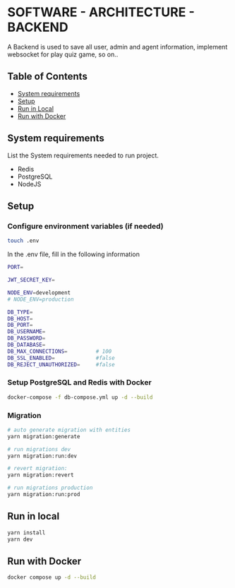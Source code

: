 # SOFTWARE - ARCHITECTURE - BACKEND

A Backend is used to save all user, admin and agent information, implement websocket for play quiz game, so on..
## Table of Contents
- [System requirements](#system-requirements)
- [Setup](#setup)
- [Run in Local](#run-in-local)
- [Run with Docker](#run-with-docker)
<!-- - [User manual](#user-manual) -->
## System requirements
List the System requirements needed to run project.
- Redis
- PostgreSQL
- NodeJS

## Setup

###  Configure environment variables (if needed)

``` bash
touch .env
```
In the .env file, fill in the following information
``` bash
PORT=

JWT_SECRET_KEY=

NODE_ENV=development
# NODE_ENV=production

DB_TYPE=
DB_HOST=
DB_PORT=
DB_USERNAME=
DB_PASSWORD=
DB_DATABASE=
DB_MAX_CONNECTIONS=         # 100
DB_SSL_ENABLED=             #false
DB_REJECT_UNAUTHORIZED=     #false
```
### Setup PostgreSQL and Redis with Docker
```bash
docker-compose -f db-compose.yml up -d --build
```
### Migration
```bash
# auto generate migration with entities
yarn migration:generate

# run migrations dev
yarn migration:run:dev

# revert migration:
yarn migration:revert

# run migrations production
yarn migration:run:prod
```
## Run in local
```bash
yarn install
yarn dev
```
## Run with Docker
```bash
docker compose up -d --build
```

